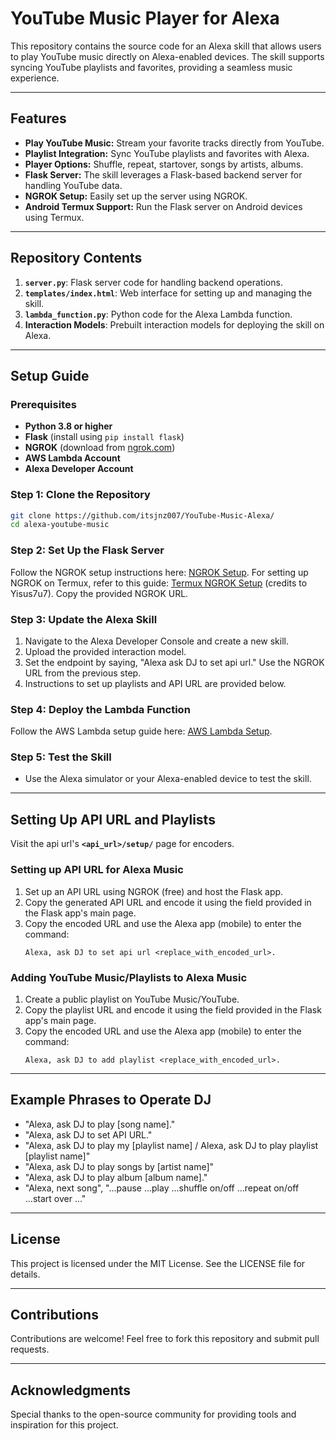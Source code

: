# YouTube Music Player for Alexa

This repository contains the source code for an Alexa skill that allows users to play YouTube music directly on Alexa-enabled devices. The skill supports syncing YouTube playlists and favorites, providing a seamless music experience.

---

## Features

- **Play YouTube Music:** Stream your favorite tracks directly from YouTube.
- **Playlist Integration:** Sync YouTube playlists and favorites with Alexa.
- **Player Options:** Shuffle, repeat, startover, songs by artists, albums.
- **Flask Server:** The skill leverages a Flask-based backend server for handling YouTube data.
- **NGROK Setup:** Easily set up the server using NGROK.
- **Android Termux Support:** Run the Flask server on Android devices using Termux.

---

## Repository Contents

1. **`server.py`**: Flask server code for handling backend operations.
2. **`templates/index.html`**: Web interface for setting up and managing the skill.
3. **`lambda_function.py`**: Python code for the Alexa Lambda function.
4. **Interaction Models**: Prebuilt interaction models for deploying the skill on Alexa.

---

## Setup Guide

### Prerequisites

- **Python 3.8 or higher**
- **Flask** (install using `pip install flask`)
- **NGROK** (download from [ngrok.com](https://ngrok.com/))
- **AWS Lambda Account**
- **Alexa Developer Account**

### Step 1: Clone the Repository

```bash
git clone https://github.com/itsjnz007/YouTube-Music-Alexa/
cd alexa-youtube-music
```

### Step 2: Set Up the Flask Server

Follow the NGROK setup instructions here: [NGROK Setup](https://ngrok.com/docs). For setting up NGROK on Termux, refer to this guide: [Termux NGROK Setup](https://github.com/Yisus7u7/termux-ngrok) (credits to Yisus7u7). Copy the provided NGROK URL.

### Step 3: Update the Alexa Skill

1. Navigate to the Alexa Developer Console and create a new skill.
2. Upload the provided interaction model.
3. Set the endpoint by saying, "Alexa ask DJ to set api url." Use the NGROK URL from the previous step.
4. Instructions to set up playlists and API URL are provided below.

### Step 4: Deploy the Lambda Function

Follow the AWS Lambda setup guide here: [AWS Lambda Setup](https://docs.aws.amazon.com/lambda/latest/dg/getting-started.html).

### Step 5: Test the Skill

- Use the Alexa simulator or your Alexa-enabled device to test the skill.

---

## Setting Up API URL and Playlists
Visit the api url's **`<api_url>/setup/`** page for encoders.
### Setting up API URL for Alexa Music

1. Set up an API URL using NGROK (free) and host the Flask app.
2. Copy the generated API URL and encode it using the field provided in the Flask app's main page.
3. Copy the encoded URL and use the Alexa app (mobile) to enter the command:
   ```
   Alexa, ask DJ to set api url <replace_with_encoded_url>.
   ```

### Adding YouTube Music/Playlists to Alexa Music

1. Create a public playlist on YouTube Music/YouTube.
2. Copy the playlist URL and encode it using the field provided in the Flask app's main page.
3. Copy the encoded URL and use the Alexa app (mobile) to enter the command:
   ```
   Alexa, ask DJ to add playlist <replace_with_encoded_url>.
   ```

---

## Example Phrases to Operate DJ

- "Alexa, ask DJ to play [song name]."
- "Alexa, ask DJ to set API URL."
- "Alexa, ask DJ to play my [playlist name] / Alexa, ask DJ to play playlist [playlist name]"
- "Alexa, ask DJ to play songs by [artist name]"
- "Alexa, ask DJ to play album [album name]."
- "Alexa, next song", "...pause ...play ...shuffle on/off ...repeat on/off ...start over ..."

---

## License

This project is licensed under the MIT License. See the LICENSE file for details.

---

## Contributions

Contributions are welcome! Feel free to fork this repository and submit pull requests.

---

## Acknowledgments

Special thanks to the open-source community for providing tools and inspiration for this project.


